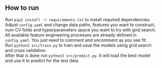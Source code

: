 ## How to run
Run `pip3 install -r requirements.txt` to install required dependencies. <br>
Adjust `config.yaml` and change data paths, features you want to construct, num CV folds and hyperparameters space you want to try with grid search. <br>
All available feature engineering processes are already defined in `config.yaml`. You just need to comment and uncomment as you see fit. <br>
Run `python3 src/train.py` to train and save the models using grid search and cross validation. <br>
After that is done run `python3 src/predict.py`. It will load the best model and use it to predict for the test data.


 
